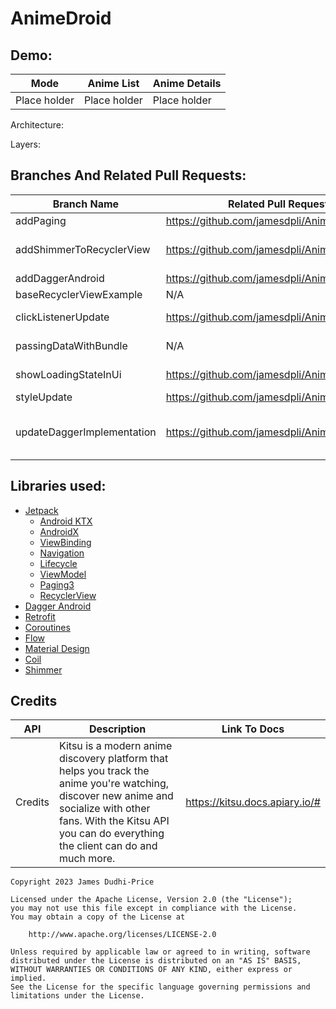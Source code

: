 # AnimeDroid

## **Demo:**

| Mode         | Anime List   | Anime Details |
|--------------|--------------|---------------|
| Place holder | Place holder | Place holder  |

Architecture:

Layers:

## **Branches And Related Pull Requests:**

| Branch Name                | Related Pull Request                           | Description                                                     |
|----------------------------|------------------------------------------------|-----------------------------------------------------------------|
| addPaging                  | https://github.com/jamesdpli/AnimeDroid/pull/4 | Anime list is now paged                                         |                                                                 |
| addShimmerToRecyclerView   | https://github.com/jamesdpli/AnimeDroid/pull/8 | Adds shimmer to recycler view, instead of circular progress bar |
| addDaggerAndroid           | https://github.com/jamesdpli/AnimeDroid/pull/2 | Add Dagger-Android                                              |                                                                 |
| baseRecyclerViewExample    | N/A                                            | Plain old recycler view                                         |
| clickListenerUpdate        | https://github.com/jamesdpli/AnimeDroid/pull/1 | Add click listener to recycler view items                       |
| passingDataWithBundle      | N/A                                            | Pass data with bundle rather than safe args                     |
| showLoadingStateInUi       | https://github.com/jamesdpli/AnimeDroid/pull/7 | Adds Circular spinners to show load state                       |
| styleUpdate                | https://github.com/jamesdpli/AnimeDroid/pull/6 | Basic update to xml                                             |
| updateDaggerImplementation | https://github.com/jamesdpli/AnimeDroid/pull/3 | Makes use of DaggerFragment, DaggerAppCompatActivity etc        |

## **Libraries used:**
- [Jetpack](https://developer.android.com/jetpack)
    - [Android KTX](https://developer.android.com/kotlin/ktx.html) 
    - [AndroidX](https://developer.android.com/jetpack/androidx) 
    - [ViewBinding](https://developer.android.com/topic/libraries/view-binding)
    - [Navigation](https://developer.android.com/jetpack/androidx/releases/navigation) 
    - [Lifecycle](https://developer.android.com/topic/libraries/architecture/lifecycle) 
    - [ViewModel](https://developer.android.com/topic/libraries/architecture/viewmodel)
    - [Paging3](https://developer.android.com/topic/libraries/architecture/paging/v3-overview)
    - [RecyclerView](https://developer.android.com/reference/androidx/recyclerview/widget/RecyclerView)
- [Dagger Android](https://dagger.dev/dev-guide/android.html) 
- [Retrofit](https://square.github.io/retrofit/) 
- [Coroutines](https://github.com/Kotlin/kotlinx.coroutines) 
- [Flow](https://developer.android.com/kotlin/flow) 
- [Material Design](https://material.io/develop/android/docs/getting-started/) 
- [Coil](https://github.com/coil-kt/coil) 
- [Shimmer](https://facebook.github.io/shimmer-android/) 

## **Credits**
| API   | Description                                                                                                                                                                                                            | Link To Docs                   |
|-------|------------------------------------------------------------------------------------------------------------------------------------------------------------------------------------------------------------------------|--------------------------------|
| Credits | Kitsu is a modern anime discovery platform that helps you track the anime you're watching, discover new anime and socialize with other fans. With the Kitsu API you can do everything the client can do and much more. | https://kitsu.docs.apiary.io/# | 


```
Copyright 2023 James Dudhi-Price

Licensed under the Apache License, Version 2.0 (the "License");
you may not use this file except in compliance with the License.
You may obtain a copy of the License at

    http://www.apache.org/licenses/LICENSE-2.0

Unless required by applicable law or agreed to in writing, software
distributed under the License is distributed on an "AS IS" BASIS,
WITHOUT WARRANTIES OR CONDITIONS OF ANY KIND, either express or implied.
See the License for the specific language governing permissions and
limitations under the License.
```
